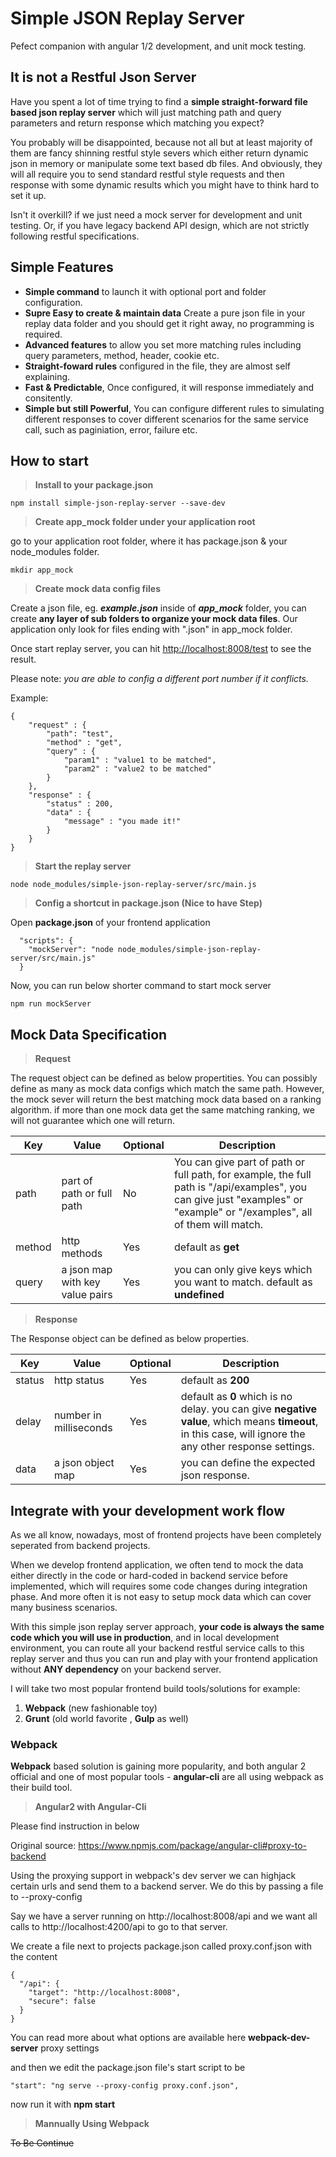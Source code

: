 # Simple JSON Replay Server
Pefect companion with angular 1/2 development, and unit mock testing.

## It is not a Restful Json Server
Have you spent a lot of time trying to find a **simple straight-forward file based json replay server** which will just matching path and query parameters and return response which matching you expect?

You probably will be disappointed, because not all but at least majority of them are fancy shinning restful style severs which either return dynamic json in memory or manipulate some text based db files. And obviously, they will all require you to send standard restful style requests and then response with some dynamic results which you might have to think hard to set it up.

Isn't it overkill? if we just need a mock server for development and unit testing.
Or, if you have legacy backend API design, which are not strictly following restful specifications.

## Simple Features

 * **Simple command** to launch it with optional port and folder configuration.
 * **Supre Easy to create & maintain data** Create a pure json file in your replay data folder and you should get it right away, no programming is required.
 * **Advanced features** to allow you set more matching rules including query parameters, method, header, cookie etc. 
 * **Straight-foward rules** configured in the file, they are almost self explaining.
 * **Fast & Predictable**, Once configured, it will response immediately and consitently.
 * **Simple but still Powerful**, You can configure different rules to simulating different responses to cover different scenarios for the same service call, such as paginiation, error, failure etc.
  

## How to start 

> **Install to your package.json**
 
```
npm install simple-json-replay-server --save-dev
``` 


>  **Create app_mock folder under your application root**
 
 go to your application root folder, where it has package.json & your node_modules folder.
 
```
mkdir app_mock
```    


> **Create mock data config files**    

Create a json file, eg. **_example.json_** inside of **_app_mock_** folder, you can create **any layer of sub folders to organize your mock data files**. Our application only look for files ending with ".json" in app_mock folder.

Once start replay server, you can hit <http://localhost:8008/test> to see the result.

Please note: _you are able to config a different port number if it conflicts._

Example: 


```
{
    "request" : {
        "path": "test",
        "method" : "get",
        "query" : {
            "param1" : "value1 to be matched",
            "param2" : "value2 to be matched"
        }
    },
    "response" : {
        "status" : 200,
        "data" : {
            "message" : "you made it!"
        }
    }
}
```  


> **Start the replay server**  
 
 ```
node node_modules/simple-json-replay-server/src/main.js
 ```

> **Config a shortcut in package.json (Nice to have Step)**

Open **package.json** of your frontend application
```
  "scripts": {
    "mockServer": "node node_modules/simple-json-replay-server/src/main.js"
  }
```  
Now, you can run below shorter command to start mock server

```
npm run mockServer
```

## Mock Data Specification

> **Request** 

The request object can be defined as below propertities.
You can possibly define as many as mock data configs which match the same path. However, the mock sever will return the best matching mock data based on a ranking algorithm. if more than one mock data get the same matching ranking, we will not guarantee which one will return.


Key | Value | Optional | Description
---------|----------|----------|---------
 path | part of path or full path | No | You can give part of path or full path, for example, the full path is "/api/examples", you can give just "examples" or "example" or "/examples", all of them will match.
 method | http methods | Yes | default as **get**
 query | a json map with key value pairs | Yes | you can only give keys which you want to match. default as **undefined**

> **Response** 

The Response object can be defined as below properties.

Key | Value | Optional | Description
---------|----------|----------|---------
 status | http status | Yes | default as **200**
 delay | number in milliseconds | Yes | default as **0** which is no delay. you can give **negative value**, which means **timeout**, in this case, will ignore the any other response settings.
 data | a json object map | Yes | you can define the expected json response.

## Integrate with your development work flow

As we all know, nowadays, most of frontend projects have been completely seperated from backend projects. 

When we develop frontend application, we often tend to mock the data either directly in the code or hard-coded in backend service before implemented, which will requires some code changes during integration phase. And more often it is not easy to setup mock data which can cover many business scenarios.

With this simple json replay server approach, **your code is always the same code which you will use in production**, and in local development environment, you can route all your backend restful service calls to this replay server and thus you can run and play with your frontend application without **ANY dependency** on your backend server.

I will take two most popular frontend build tools/solutions for example:

1. **Webpack** (new fashionable toy)
2. **Grunt**   (old world favorite , **Gulp** as well)


### **Webpack** 
**Webpack** based solution is gaining more popularity, and both angular 2 official and one of most popular tools - **angular-cli** are all using webpack as their build tool.


> **Angular2 with Angular-Cli**

Please find instruction in below

Original source:
<https://www.npmjs.com/package/angular-cli#proxy-to-backend>

Using the proxying support in webpack's dev server we can highjack certain urls and send them to a backend server. We do this by passing a file to --proxy-config

Say we have a server running on http://localhost:8008/api and we want all calls to http://localhost:4200/api to go to that server.

We create a file next to projects package.json called proxy.conf.json with the content

```
{
  "/api": {
    "target": "http://localhost:8008",
    "secure": false
  }
}
```

You can read more about what options are available here **webpack-dev-server** proxy settings

and then we edit the package.json file's start script to be

```
"start": "ng serve --proxy-config proxy.conf.json",
```

now run it with **npm start**

> **Mannually Using Webpack**


~~To Be Continue~~